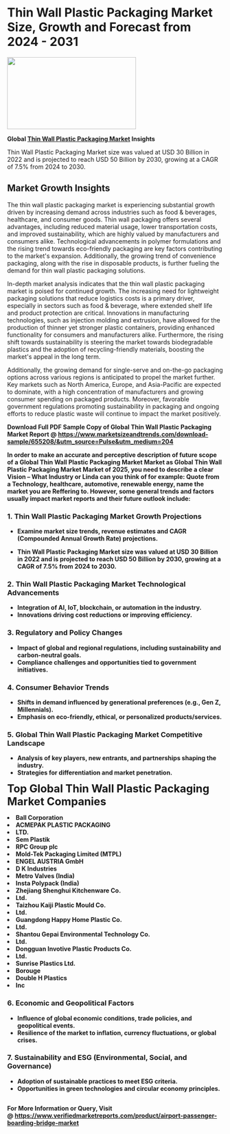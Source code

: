 <H1>Thin Wall Plastic Packaging Market Size, Growth and Forecast from 2024 - 2031</H1><img class="aligncenter size-medium wp-image-584254" src="https://thirdeyenews.in/wp-content/uploads/2024/09/Global-Market-Research-300x168.jpeg" alt="" width="300" height="168" /><p><strong>Global&nbsp;<a href="https://www.marketsizeandtrends.com/download-sample/655208/&amp;utm_source=Pulse&amp;utm_medium=204">Thin Wall Plastic Packaging Market</a> Insights</strong></p><p>Thin Wall Plastic Packaging Market size was valued at USD 30 Billion in 2022 and is projected to reach USD 50 Billion by 2030, growing at a CAGR of 7.5% from 2024 to 2030.</p><p><h2>Market Growth Insights</h2> <p>The thin wall plastic packaging market is experiencing substantial growth driven by increasing demand across industries such as food & beverages, healthcare, and consumer goods. Thin wall packaging offers several advantages, including reduced material usage, lower transportation costs, and improved sustainability, which are highly valued by manufacturers and consumers alike. Technological advancements in polymer formulations and the rising trend towards eco-friendly packaging are key factors contributing to the market's expansion. Additionally, the growing trend of convenience packaging, along with the rise in disposable products, is further fueling the demand for thin wall plastic packaging solutions.</p> <p><strong></strong></p> <p>In-depth market analysis indicates that the thin wall plastic packaging market is poised for continued growth. The increasing need for lightweight packaging solutions that reduce logistics costs is a primary driver, especially in sectors such as food & beverage, where extended shelf life and product protection are critical. Innovations in manufacturing technologies, such as injection molding and extrusion, have allowed for the production of thinner yet stronger plastic containers, providing enhanced functionality for consumers and manufacturers alike. Furthermore, the rising shift towards sustainability is steering the market towards biodegradable plastics and the adoption of recycling-friendly materials, boosting the market's appeal in the long term.</p> <p>Additionally, the growing demand for single-serve and on-the-go packaging options across various regions is anticipated to propel the market further. Key markets such as North America, Europe, and Asia-Pacific are expected to dominate, with a high concentration of manufacturers and growing consumer spending on packaged products. Moreover, favorable government regulations promoting sustainability in packaging and ongoing efforts to reduce plastic waste will continue to impact the market positively.</p> <p><strong></p><p><span class=""><strong>Download Full PDF Sample Copy of Global Thin Wall Plastic Packaging Market Report</strong> @ <a href="https://www.marketsizeandtrends.com/download-sample/655208/&amp;utm_source=Pulse&amp;utm_medium=204" target="_blank">https://www.marketsizeandtrends.com/download-sample/655208/&amp;utm_source=Pulse&amp;utm_medium=204</a></span></p><p>In order to make an accurate and perceptive description of future scope of a Global&nbsp;Thin Wall Plastic Packaging Market Market as Global&nbsp;Thin Wall Plastic Packaging Market Market of 2025, you need to describe a clear Vision &ndash; What Industry or Linda can you think of for example: Quote from a Technology, healthcare, automotive, renewable energy, name the market you are Reffering to. However, some general trends and factors usually impact market reports and their future outlook include:</p><h3>1.&nbsp;<strong>Thin Wall Plastic Packaging Market Growth Projections</strong></h3><ul><li>Examine market size trends, revenue estimates and CAGR (Compounded Annual Growth Rate) projections.</li><li><p>Thin Wall Plastic Packaging Market size was valued at USD 30 Billion in 2022 and is projected to reach USD 50 Billion by 2030, growing at a CAGR of 7.5% from 2024 to 2030.</p></li></ul><h3>2.&nbsp;<strong>Thin Wall Plastic Packaging Market Technological Advancements</strong></h3><ul><li>Integration of AI, IoT, blockchain, or automation in the industry.</li><li>Innovations driving cost reductions or improving efficiency.</li></ul><h3>3.&nbsp;<strong>Regulatory and Policy Changes</strong></h3><ul><li>Impact of global and regional regulations, including sustainability and carbon-neutral goals.</li><li>Compliance challenges and opportunities tied to government initiatives.</li></ul><h3>4.&nbsp;<strong>Consumer Behavior Trends</strong></h3><ul><li>Shifts in demand influenced by generational preferences (e.g., Gen Z, Millennials).</li><li>Emphasis on eco-friendly, ethical, or personalized products/services.</li></ul><h3>5.&nbsp;<strong>Global Thin Wall Plastic Packaging Market Competitive Landscape</strong></h3><ul><li>Analysis of key players, new entrants, and partnerships shaping the industry.</li><li>Strategies for differentiation and market penetration.</li></ul><p data-pm-slice="1 1 []"><span style="color: inherit; font-family: inherit; font-size: 25px;">Top Global Thin Wall Plastic Packaging Market Companies</span></p><div class="" data-test-id=""><p><li>Ball Corporation</li><li> ACMEPAK PLASTIC PACKAGING</li><li> LTD.</li><li> Sem Plastik</li><li> RPC Group plc</li><li> Mold-Tek Packaging Limited (MTPL)</li><li> ENGEL AUSTRIA GmbH</li><li> D K Industries</li><li> Metro Valves (India)</li><li> Insta Polypack (India)</li><li> Zhejiang Shenghui Kitchenware Co.</li><li> Ltd.</li><li> Taizhou Kaiji Plastic Mould Co.</li><li> Ltd.</li><li> Guangdong Happy Home Plastic Co.</li><li> Ltd.</li><li> Shantou Gepai Environmental Technology Co.</li><li> Ltd.</li><li> Dongguan Invotive Plastic Products Co.</li><li> Ltd.</li><li> Sunrise Plastics Ltd.</li><li> Borouge</li><li> Double H Plastics</li><li> Inc</li></p></div><h3>6.&nbsp;<strong>Economic and Geopolitical Factors</strong></h3><ul><li>Influence of global economic conditions, trade policies, and geopolitical events.</li><li>Resilience of the market to inflation, currency fluctuations, or global crises.</li></ul><h3>7.&nbsp;<strong>Sustainability and ESG (Environmental, Social, and Governance)</strong></h3><ul><li>Adoption of sustainable practices to meet ESG criteria.</li><li>Opportunities in green technologies and circular economy principles.</li></ul><h2><strong style="font-size: 14px;">For More Information or Query, Visit @&nbsp;</strong><a style="background-color: #ffffff; font-size: 14px;" href="https://www.marketsizeandtrends.com/report/thin-wall-plastic-packaging-market/" target="_blank">https://www.verifiedmarketreports.com/product/airport-passenger-boarding-bridge-market</a></h2>
